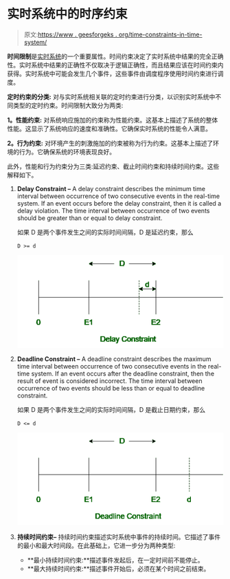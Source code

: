 # 实时系统中的时序约束

> 原文:[https://www . geesforgeks . org/time-constraints-in-time-system/](https://www.geeksforgeeks.org/timing-constraints-in-real-time-system/)

**时间限制**是[实时系统](https://www.geeksforgeeks.org/real-time-systems/)的一个重要属性。时间约束决定了实时系统中结果的完全正确性。实时系统中结果的正确性不仅取决于逻辑正确性，而且结果应该在时间约束内获得。实时系统中可能会发生几个事件，这些事件由调度程序使用时间约束进行调度。

**定时约束的分类:**
对与实时系统相关联的定时约束进行分类，以识别实时系统中不同类型的定时约束。时间限制大致分为两类:

**1。性能约束:**
对系统响应施加的约束称为性能约束。这基本上描述了系统的整体性能。这显示了系统响应的速度和准确性。它确保实时系统的性能令人满意。

**2。行为约束:**
对环境产生的刺激施加的约束被称为行为约束。这基本上描述了环境的行为。它确保系统的环境表现良好。

此外，性能和行为约束分为三类:延迟约束、截止时间约束和持续时间约束。这些解释如下。

1.  **Delay Constraint –**
    A delay constraint describes the minimum time interval between occurrence of two consecutive events in the real-time system. If an event occurs before the delay constraint, then it is called a delay violation. The time interval between occurrence of two events should be greater than or equal to delay constraint.

    如果 D 是两个事件发生之间的实际时间间隔，D 是延迟约束，那么

    ```
    D >= d
    ```

    ![](img/b6fbc7c7916f08da08b6cc2e0cad4051.png)

2.  **Deadline Constraint –**
    A deadline constraint describes the maximum time interval between occurrence of two consecutive events in the real-time system. If an event occurs after the deadline constraint, then the result of event is considered incorrect. The time interval between occurrence of two events should be less than or equal to deadline constraint.

    如果 D 是两个事件发生之间的实际时间间隔，D 是截止日期约束，那么

    ```
    D <= d
    ```

    ![](img/0e2fe669eebda0eab5fca80cde6a108e.png)

3.  **持续时间约束–**
    持续时间约束描述实时系统中事件的持续时间。它描述了事件的最小和最大时间段。在此基础上，它进一步分为两种类型:
    *   **最小持续时间约束:**描述事件发起后，在一定时间前不能停止。
    *   **最大持续时间约束:**描述事件开始后，必须在某个时间之前结束。
